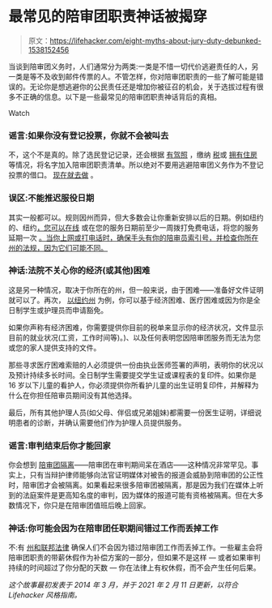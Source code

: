 # 最常见的陪审团职责神话被揭穿

> 原文：<https://lifehacker.com/eight-myths-about-jury-duty-debunked-1538152456>

当谈到陪审团义务时，人们通常分为两类:一类是不惜一切代价逃避责任的人，另一类是等不及收到邮件传票的人。不管怎样，你对陪审团职责的一些了解可能是错误的。无论你是想逃避你的公民责任还是增加你被征召的机会，关于选拔过程有很多不正确的信息。以下是一些最常见的陪审团职责神话背后的真相。

Watch

### **谣言:如果你没有登记投票，你就不会被叫去**

不，这个不是真的。除了选民登记记录，还会根据 [有驾照](https://www.uscourts.gov/services-forms/jury-service/faqs-juror-information) ，缴纳 [税](https://www.thoughtco.com/can-nonregistered-voters-skip-jury-duty-3367687)或 [拥有住房](https://minnesota.cbslocal.com/2012/04/23/good-question-how-do-you-get-picked-for-jury-duty/) 等情况，将名字加入陪审团职责清单。所以绝对不要用逃避陪审团义务作为不登记投票的借口。 [现在就去做](https://www.usa.gov/register-to-vote) 。

### **误区:不能推迟服役日期**

其实一般都可以。规则因州而异，但大多数会让你重新安排以后的日期。例如纽约 的、纽约[，您可以在线](https://www.nyjuror.gov/juryQandA.shtml#Q1) 或在您的服务日期前至少一周拨打免费电话，将您的服务延期一次 [。当你上网或打电话时，确保手头有你的陪审员索引号，并检查你所在州的法规，因为它们可能不同。](https://iapps.courts.state.ny.us/juror/ppn)

### 神话:法院不关心你的经济(或其他)困难

这是另一种情况，取决于你所在的州，但一般来说，由于困难——准备好文件证明就可以了。再次， [以纽约州](http://ww2.nycourts.gov/courts/10jd/suffolk/coj/excuses.shtml) 为例，你可以基于经济困难、医疗困难或因为你是全日制学生或护理员而申请豁免。

如果你声称有经济困难，你需要提供你目前的税单来显示你的经济状况，文件显示目前的就业状况(工资，工作时间等)。)、以及任何表明您因陪审团服务而无法为您或您的家人提供支持的文件。

那些寻求医疗困难索赔的人必须提供一份由执业医师签署的声明，表明你的状况以及预计持续多长时间。全日制学生需要提交学生证或课程表的复印件。如果你是 16 岁以下儿童的看护人，你必须提供你所看护儿童的出生证明复印件，并解释为什么在你担任陪审员期间没有其他选择。

最后，所有其他护理人员(如父母、伴侣或兄弟姐妹)都需要一份医生证明，详细说明患者的诊断，并确认需要他们作为护理人员提供服务。

### **谣言:审判结束后你才能回家**

你会想到 [陪审团隔离](https://courts.uslegal.com/jury-system/issues-pertaining-to-the-jurys-performance-of-its-duties/jury-sequestration/)——陪审团在审判期间呆在酒店——这种情况非常罕见。事实上，只有当辩护律师能够向法官证明媒体对被告的报道会威胁到陪审团的公正性时，陪审团才会被隔离。如果看起来很多陪审团被隔离，那是因为我们在媒体上听到的法庭案件是更高知名度的审判，因为媒体的报道可能有资格被隔离。但在大多数情况下，你只是在陪审团值班后晚上回家。

### 神话:你可能会因为在陪审团任职期间错过工作而丢掉工作

不:有 [州和联邦法律](https://www.usatoday.com/story/money/2019/04/30/can-jury-duty-get-me-fired-missing-work/3609629002/) 确保人们不会因为错过陪审团工作而丢掉工作。一些雇主会将陪审团职责的带薪休假作为补偿方案的一部分，但如果不是这样 — 或者如果审判持续的时间超过了你分配的天数 — 你在法律上有权休假，而不会产生任何后果。

*这个故事最初发表于 2014 年 3 月，并于 2021 年 2 月 11 日更新，以符合 Lifehacker 风格指南。*